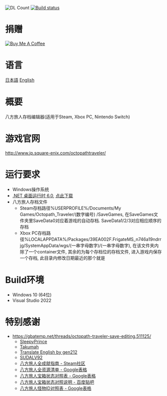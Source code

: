 ![DL Count](https://img.shields.io/github/downloads/turtle-insect/OctopathTraveler/total.svg)
[![Build status](https://ci.appveyor.com/api/projects/status/p0qp4jhksi2j0ktq?svg=true)](https://ci.appveyor.com/project/turtle-insect/octopathtraveler)

# 捐赠

<a href="https://www.buymeacoffee.com/06yi7RLlT" target="_blank"><img src="https://www.buymeacoffee.com/assets/img/custom_images/black_img.png" alt="Buy Me A Coffee" style="height: auto !important;width: auto !important;" ></a>

# 语言

[日本語](README_JA.md) [English](README_EN.md)

# 概要

八方旅人存档编辑器(适用于Steam, Xbox PC, Nintendo Switch)

# 游戏官网

http://www.jp.square-enix.com/octopathtraveler/

# 运行要求

* Windows操作系统
* [.NET 桌面运行时 6.0](https://dotnet.microsoft.com/download), [点此下载](https://aka.ms/dotnet/6.0/windowsdesktop-runtime-win-x64.exe)
* 八方旅人存档文件
  * Steam存档路径%USERPROFILE%/Documents/My Games/Octopath_Traveler/(数字编号)
    /SaveGames, 在SaveGames文件夹里SaveData0对应着游戏的自动存档. SaveData1/2/3对应相应顺序的存档
  * Xbox PC存档路径%LOCALAPPDATA%/Packages/39EA002F.FrigateMS_n746a19ndrrjg/SystemAppData/wgs/(一串字母数字)/(一串字母数字), 在该文件夹内除了一个container文件, 其余的为每个存档位的存档文件, 进入游戏内保存一个存档, 此目录内修改日期最近的那个就是

# Build环境

* Windows 10 (64位)
* Visual Studio 2022

# 特别感谢

* https://gbatemp.net/threads/octopath-traveler-save-editing.511125/
  * [SleepyPrince](https://gbatemp.net/members/sleepyprince.94652/)
  * [Takumah](https://gbatemp.net/members/takumah.456165/)
  * [Translate English by gen212](https://github.com/gen212/OctopathTraveler)
  * [SUDALV92](https://github.com/SUDALV92)
  * [八方旅人全成就指南 - Steam社区](https://steamcommunity.com/sharedfiles/filedetails/?id=2795091350)
  * [八方旅人全资源清单 - Google表格](https://docs.google.com/spreadsheets/d/14Kz5mTAYdxqdgjbkbotAMGC2aoiJBbrBUiLeh8Pwu0Q)
  * [八方旅人宝箱状态对照表 - Google表格](https://docs.google.com/spreadsheets/d/1WGN0166crI5IbnJ4QADnLiNHrL2FUr0MVFqmWH7dBRg)
  * [八方旅人宝箱状态对照说明 - 百度贴吧](https://tieba.baidu.com/p/7822253075)
  * [八方旅人怪物ID对照表 - Google表格](https://docs.google.com/spreadsheets/d/1O1OYHmLNsUcak5dByXbmEFDaxIbp-mDSHGC6j92P5ho)
